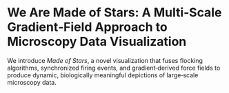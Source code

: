 # We Are Made of Stars: A Multi‑Scale Gradient‑Field Approach to Microscopy Data Visualization

We introduce _Made of Stars_, a novel visualization that fuses flocking algorithms, synchronized firing events, and gradient‑derived force fields to produce dynamic, biologically meaningful depictions of large‑scale microscopy data.
